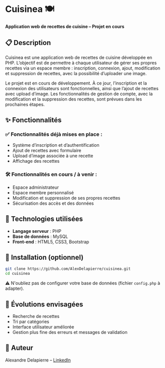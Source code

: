 # Cuisinea 🍽️

**Application web de recettes de cuisine – Projet en cours**

## 📋 Description

Cuisinea est une application web de recettes de cuisine développée en PHP. L’objectif est de permettre à chaque utilisateur de gérer ses propres recettes via un espace membre : inscription, connexion, ajout, modification et suppression de recettes, avec la possibilité d’uploader une image.

Le projet est en cours de développement. À ce jour, l’inscription et la connexion des utilisateurs sont fonctionnelles, ainsi que l’ajout de recettes avec upload d’image. Les fonctionnalités de gestion de compte, avec la modification et la suppression des recettes, sont prévues dans les prochaines étapes.

## ✨ Fonctionnalités

### ✅ Fonctionnalités déjà mises en place :
- Système d’inscription et d’authentification
- Ajout de recettes avec formulaire
- Upload d’image associée à une recette
- Affichage des recettes

### 🛠️ Fonctionnalités en cours / à venir :
- Espace administrateur
- Espace membre personnalisé
- Modification et suppression de ses propres recettes
- Sécurisation des accès et des données

## 🧰 Technologies utilisées

- **Langage serveur** : PHP
- **Base de données** : MySQL
- **Front-end** : HTML5, CSS3, Bootstrap

## 🚀 Installation (optionnel)

```bash
git clone https://github.com/AlexDelapierre/cuisinea.git
cd cuisinea
```

⚠️ N'oubliez pas de configurer votre base de données (fichier `config.php` à adapter).

## 📌 Évolutions envisagées

- Recherche de recettes  
- Tri par catégories  
- Interface utilisateur améliorée  
- Gestion plus fine des erreurs et messages de validation  

## 👤 Auteur

Alexandre Delapierre – [LinkedIn](https://www.linkedin.com/in/alexandre-delapierre/)


